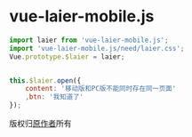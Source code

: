 # vue-laier-mobile.js

```javascript
import laier from 'vue-laier-mobile.js';
import 'vue-laier-mobile.js/need/laier.css';
Vue.prototype.$laier = laier;


this.$laier.open({
    content: '移动版和PC版不能同时存在同一页面'
    ,btn: '我知道了'
});
```

版权归[原作者](https://layer.layui.com/mobile/)所有

